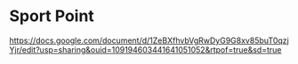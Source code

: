 # Sport Point

https://docs.google.com/document/d/1ZeBXfhvbVgRwDyG9G8xv85buT0qzjYjr/edit?usp=sharing&ouid=109194603441641051052&rtpof=true&sd=true
